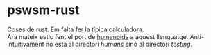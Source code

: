 # pswsm-rust
Coses de rust.
Em falta fer la típica calculadora.
<br>Ara mateix estic fent el port de [humanoids](https://github.com/pswsm/pswsm-repo/tree/master/cpp/cppTests/humanoids) a aquest llenguatge.
Anti-intuitivament no està al directori _humans_ sinó al directori _testing_.
